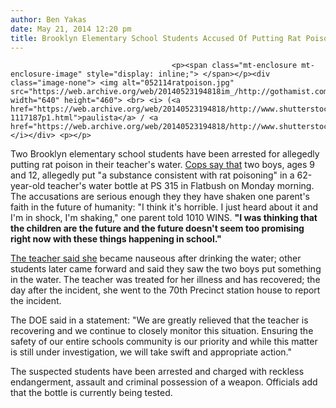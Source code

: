 ```yaml
---
author: Ben Yakas
date: May 21, 2014 12:20 pm
title: Brooklyn Elementary School Students Accused Of Putting Rat Poison In Teacher's Water
---
```


	
										<p><span class="mt-enclosure mt-enclosure-image" style="display: inline;"> </span></p><div class="image-none"> <img alt="052114ratpoison.jpg" src="https://web.archive.org/web/20140523194818im_/http://gothamist.com/attachments/nyc_arts_john/052114ratpoison.jpg" width="640" height="460"> <br> <i> (<a href="https://web.archive.org/web/20140523194818/http://www.shutterstock.com/gallery-1117187p1.html">paulista</a> / <a href="https://web.archive.org/web/20140523194818/http://www.shutterstock.com/">Shutterstock</a>)</i></div> <p></p>

<p>Two Brooklyn elementary school students have been arrested for allegedly putting rat poison in their teacher&apos;s water. <a href="https://web.archive.org/web/20140523194818/http://newyork.cbslocal.com/2014/05/21/cops-brooklyn-fourth-graders-arrested-for-allegedly-trying-to-poison-teacher/">Cops say that</a> two boys, ages 9 and 12, allegedly put &quot;a substance consistent with rat poisoning&quot; in a 62-year-old teacher&apos;s water bottle at PS 315 in Flatbush on Monday morning. The accusations are serious enough they they have shaken one parent&apos;s faith in the future of humanity: &quot;I think it&apos;s horrible. I just heard about it and I&apos;m in shock, I&apos;m shaking,&quot; one parent told 1010 WINS. <strong>&quot;I was thinking that the children are the future and the future doesn&apos;t seem too promising right now with these things happening in school.&quot;</strong></p>

<p><a href="https://web.archive.org/web/20140523194818/http://nypost.com/2014/05/21/students-put-rat-poison-in-teachers-water-at-school-cops/">The teacher said she</a> became nauseous after drinking the water; other students later came forward and said they saw the two boys put something in the water. The teacher was treated for her illness and has recovered; the day after the incident, she went to the 70th Precinct station house to report the incident.</p>

<p>The DOE said in a statement: &quot;We are greatly relieved that the teacher  is recovering and we continue to closely monitor this situation. Ensuring the safety of our entire schools community is our priority and while this matter is still under investigation, we will take swift and appropriate action.&quot;</p>

<p>The suspected students have been arrested and charged with reckless endangerment, assault and criminal possession of a weapon. Officials add that the bottle is currently being tested. </p>					
										
									
				